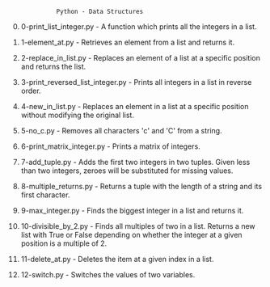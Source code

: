 			     Python - Data Structures
0. 0-print_list_integer.py - A function which prints all the integers in a list.

1. 1-element_at.py - Retrieves an element from a list and returns it.

2. 2-replace_in_list.py - Replaces an element of a list at a specific position and returns the list.

3. 3-print_reversed_list_integer.py - Prints all integers in a list in reverse order.

4. 4-new_in_list.py - Replaces an element in a list at a specific position without modifying the original list.

5. 5-no_c.py - Removes all characters 'c' and 'C' from a string.

6. 6-print_matrix_integer.py - Prints a matrix of integers.

7. 7-add_tuple.py - Adds the first two integers in two tuples. Given less than two integers, zeroes will be substituted for missing values.

8. 8-multiple_returns.py - Returns a tuple with the length of a string and its first character.

9. 9-max_integer.py - Finds the biggest integer in a list and returns it.

10. 10-divisible_by_2.py - Finds all multiples of two in a list. Returns a new list with True or False depending on whether the integer at a given position is a multiple of 2.

11. 11-delete_at.py - Deletes the item at a given index in a list.

12. 12-switch.py - Switches the values of two variables.
